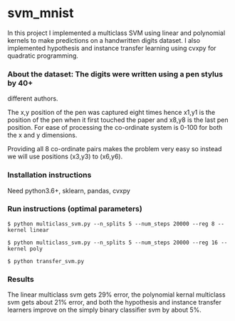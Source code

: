 # svm_mnist

In this project I implemented a multiclass SVM using linear and polynomial
kernels to make predictions on a handwritten digits dataset. I also implemented
hypothesis and instance transfer learning using cvxpy for quadratic
programming.

### About the dataset: The digits were written using a pen stylus by 40+
different authors.

The x,y position of the pen was captured eight times hence x1,y1 is the
position of the pen when it first touched the paper and x8,y8 is the last pen
position.  For ease of processing the co-ordinate system is 0-100 for both the
x and y dimensions.

Providing all 8 co-ordinate pairs makes the problem very easy so instead we
will use positions (x3,y3) to (x6,y6). 

### Installation instructions
Need python3.6+, sklearn, pandas, cvxpy

### Run instructions (optimal parameters)
`$ python multiclass_svm.py --n_splits 5 --num_steps 20000 --reg 8 --kernel linear`

`$ python multiclass_svm.py --n_splits 5 --num_steps 20000 --reg 16 --kernel poly`

`$ python transfer_svm.py`

### Results
The linear multiclass svm gets 29% error, the polynomial kernal multiclass svm
gets about 21% error, and both the hypothesis and instance transfer learners
improve on the simply binary classifier svm by about 5%.
